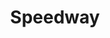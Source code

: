 ---
title: "Speedway"
url: /wilson/speedway-martin-l-king-junior-parkway-southeast/
shop: convenience
---
